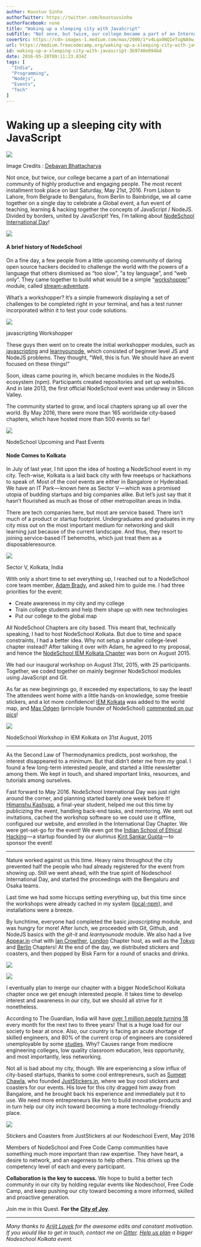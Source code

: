 ```yaml
---
author: Koustuv Sinha
authorTwitter: https://twitter.com/koustuvsinha
authorFacebook: none
title: "Waking up a sleeping city with JavaScript"
subTitle: "Not once, but twice, our college became a part of an International community of highly productive and engaging people. The most recent in..."
coverSrc: https://cdn-images-1.medium.com/max/2000/1*v4Lqx0NQIeTugNA9w_AlLg.jpeg
url: https://medium.freecodecamp.org/waking-up-a-sleeping-city-with-javascript-3b9740e094bd
id: waking-up-a-sleeping-city-with-javascript-3b9740e094bd
date: 2016-05-28T09:11:23.834Z
tags: [
  "India",
  "Programming",
  "Nodejs",
  "Events",
  "Tech"
]
---
```

# Waking up a sleeping city with JavaScript







![](https://cdn-images-1.medium.com/max/2000/1*v4Lqx0NQIeTugNA9w_AlLg.jpeg)

Image Credits : [Debayan Bhattacharya](https://www.youtube.com/channel/UC-eec5VdR8OiCGqMQzkxucg)







Not once, but twice, our college became a part of an International community of highly productive and engaging people. The most recent installment took place on last Saturday, May 21st, 2016\. From Lisbon to Lahore, from Belgrade to Bengaluru, from Berlin to Bainbridge, we all came together on a single day to celebrate a Global event, a fun event of teaching, learning & hacking together the concepts of JavaScript / NodeJS. Divided by borders, united by JavaScript! Yes, I’m talking about [NodeSchool International Day](http://nodeschool.io/international-day)!



![](https://cdn-images-1.medium.com/max/1600/1*nGFxDeTZkMg6XCNkgLVyYA.png)



#### A brief history of NodeSchool

On a fine day, a few people from a little upcoming community of daring open source hackers decided to challenge the world with the powers of a language that others dismissed as “too slow”, “a toy language”, and “web only”. They came together to build what would be a simple “[workshopper](https://github.com/workshopper/workshopper)” module, called [stream-adventure](https://github.com/substack/stream-adventure).

What’s a workshopper? It’s a simple framework displaying a set of challenges to be completed right in your terminal, and has a test runner incorporated within it to test your code solutions.



![](https://cdn-images-1.medium.com/max/1600/1*SaBGSYDEv4BY0-otbY25wg.png)

javascripting Workshopper



These guys then went on to create the initial workshopper modules, such as [javascripting](https://github.com/sethvincent/javascripting) and [learnyounode](https://github.com/workshopper/learnyounode), which consisted of beginner level JS and NodeJS problems. They thought, “Well, this is fun. We should have an event focused on these things!”

Soon, ideas came pouring in, which became modules in the NodeJS ecosystem (npm). Participants created repositories and set up websites. And in late 2013, the first official NodeSchool event was underway in Silicon Valley.

The community started to grow, and local chapters sprang up all over the world. By May 2016, there were more than 165 worldwide city-based chapters, which have hosted more than 500 events so far!



![](https://cdn-images-1.medium.com/max/1600/1*VC3YXpkJwrl6nn-4tcecPg.png)

NodeSchool Upcoming and Past Events



#### Node Comes to Kolkata

In July of last year, I hit upon the idea of hosting a NodeSchool event in my city. Tech-wise, Kolkata is a laid back city with few meetups or hackathons to speak of. Most of the cool events are either in Bangalore or Hyderabad. We have an IT Park — known here as Sector V — which was a promised utopia of budding startups and big companies alike. But let’s just say that it hasn’t flourished as much as those of other metropolitan areas in India.

There are tech companies here, but most are service based. There isn’t much of a product or startup footprint. Undergraduates and graduates in my city miss out on the most important medium for networking and skill learning just because of the current landscape. And thus, they resort to joining service-based IT behemoths, which just treat them as a disposableresource.



![](https://cdn-images-1.medium.com/max/1600/1*fis3jTDDfo-LSdEwcbeqyg.jpeg)

Sector V, Kolkata, India



With only a short time to set everything up, I reached out to a NodeSchool core team member, [Adam Brady](https://github.com/SomeoneWeird), and asked him to guide me. I had three priorities for the event:

*   Create awareness in my city and my college
*   Train college students and help them shape up with new technologies
*   Put our college to the global map

All NodeSchool Chapters are city based. This meant that, technically speaking, I had to host NodeSchool Kolkata. But due to time and space constraints, I had a better idea. Why not setup a smaller college-level chapter instead? After talking it over with Adam, he agreed to my proposal, and hence the [NodeSchool IEM Kolkata Chapter](https://github.com/nodeschool/iem-kolkata) was born on August 2015.

We had our inaugural workshop on August 31st, 2015, with 25 participants. Together, we coded together on mainly beginner NodeSchool modules using JavaScript and Git.

As far as new beginnings go, it exceeded my expectations, to say the least! The attendees went home with a little hands-on knowledge, some freebie stickers, and a lot more confidence! [IEM Kolkata](http://iem.edu.in/) was added to the world map, and [Max Odgen](https://github.com/maxogden) (principle founder of NodeSchool) [commented on our pics](https://github.com/nodeschool/iem-kolkata/issues/3)!



![](https://cdn-images-1.medium.com/max/1600/1*JKxjTpP7SrPQEnq-LEjcfg.jpeg)

NodeSchool Workshop in IEM Kolkata on 31st August, 2015













* * *







As the Second Law of Thermodynamics predicts, post workshop, the interest disappeared to a minimum. But that didn’t deter me from my goal. I found a few long-term interested people, and started a little newsletter among them. We kept in touch, and shared important links, resources, and tutorials among ourselves.

Fast forward to May 2016\. NodeSchool International Day was just right around the corner, and planning started barely one week before it! [Himanshu Kashyap](https://github.com/hkiem), a final-year student, helped me out this time by publicizing the event, handling back-end tasks, and mentoring. We sent out invitations, cached the workshop software so we could use it offline, configured our website, and enrolled in the International Day Chapter. We were get-set-go for the event! We even got the [Indian School of Ethical Hacking](https://www.isoeh.com/) — a startup founded by our alumnus [Kirit Sankar Gupta](https://www.linkedin.com/in/kiritsankargupta) — to sponsor the event!











* * *







Nature worked against us this time. Heavy rains throughout the city prevented half the people who had already registered for the event from showing up. Still we went ahead, with the true spirit of Nodeschool International Day, and started the proceedings with the Bengaluru and Osaka teams.

Last time we had some hiccups setting everything up, but this time since the workshops were already cached in my system ([local-npm](https://github.com/nolanlawson/local-npm)), and installations were a breeze.

By lunchtime, everyone had completed the basic _javascripting_ module, and was hungry for more! After lunch, we proceeded with Git, Github, and NodeJS basics with the _git-it_ and _learnyounode_ module. We also had a live [Appear.in](https://appear.in/) chat with [Ian Crowther](https://github.com/iancrowther), [London](http://nodeschool.io/london/) Chapter host, as well as the [Tokyo](http://nodeschool.io/tokyo/) and [Berlin](http://nodeschool.io/berlin/) Chapters! At the end of the day, we distributed stickers and coasters, and then popped by Bisk Farm for a round of snacks and drinks.



![](https://cdn-images-1.medium.com/max/1600/1*KgfXMp9t4P07ZkkZ_UUJlA.jpeg)





![](https://cdn-images-1.medium.com/max/1600/1*Ytfro1TorNZkHqifaVG66A.jpeg)



I eventually plan to merge our chapter with a bigger NodeSchool Kolkata chapter once we get enough interested people. It takes time to develop interest and awareness in our city, but we should all strive for it nonetheless.

According to The Guardian, India will have [over 1 million people turning 18](https://www.theguardian.com/books/2016/apr/24/somini-sengupta-the-end-of-karma-interview) every month for the next two to three years! That is a huge load for our society to bear at once. Also, our country is facing an acute shortage of skilled engineers, and 80% of the current crop of engineers are considered unemployable by some [studies](http://timesofindia.indiatimes.com/tech/tech-news/Over-80-of-engineering-graduates-in-India-unemployable-Study/articleshow/50704157.cms). Why? Causes range from mediocre engineering colleges, low quality classroom education, less opportunity, and most importantly, less networking.

Not all is bad about my city, though. We are experiencing a slow influx of city-based startups, thanks to some cool entrepreneurs, such as [Sumeet Chawla](https://www.linkedin.com/in/chawlasumeet), who founded [JustStickers.in](http://juststickers.in/), where we buy cool stickers and coasters for our events. His love for this city dragged him away from Bangalore, and he brought back his experience and immediately put it to use. We need more entrepreneurs like him to build innovative products and in turn help our city inch toward becoming a more technology-friendly place.



![](https://cdn-images-1.medium.com/max/1600/1*n4S0ADpsGn5QPxttWrRivQ.jpeg)

Stickers and Coasters from JustStickers at our Nodeschool Event, May 2016



Members of NodeSchool and Free Code Camp communities have something much more important than raw expertise. They have heart, a desire to network, and an eagerness to help others. This drives up the competency level of each and every participant.

**Collaboration is the key to success.** We hope to build a better tech community in our city by holding regular events like Nodeschool, Free Code Camp, and keep pushing our city toward becoming a more informed, skilled and proactive generation.

Join me in this Quest. **For the** [**City of Joy**](https://www.quora.com/Why-was-Kolkata-given-the-nickname-City-of-Joy).











* * *







_Many thanks to_ [_Arijit Layek_](https://github.com/alayek) _for the awesome edits and constant motivation. If you would like to get in touch, contact me on_ [_Gitter_](https://gitter.im/koustuvsinha)_._ [_Help us plan_](https://gitter.im/nodeschool/kolkata) _a bigger Nodeschool Kolkata event._








